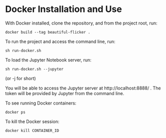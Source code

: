 # Docker Installation and Use

With Docker installed, clone the repository, and from the project root, run:

```console
docker build --tag beautiful-flicker .
```

To run the project and access the command line, run:

```console
sh run-docker.sh
```

To load the Jupyter Notebook server, run:

```console
sh run-docker.sh --jupyter
```

(or -j for short)

You will be able to access the Jupyter server at http://localhost:8888/ . The token will be provided by Jupyter from the command line.

To see running Docker containers:

```console
docker ps
```

To kill the Docker session:

```console
docker kill CONTAINER_ID
```